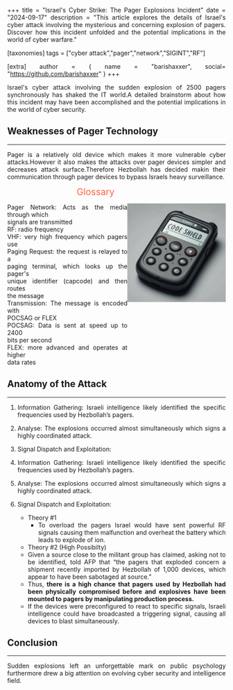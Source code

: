 +++
title = "Israel's Cyber Strike: The Pager Explosions Incident"
date = "2024-09-17"
description = "This article explores the details of Israel's cyber attack involving the mysterious and concerning explosion of pagers. Discover how this incident unfolded and the potential implications in the world of cyber warfare."

[taxonomies]
tags = ["cyber attack","pager","network","SIGINT","RF"]

[extra]
author = { name = "barishaxxer", social= "https://github.com/barishaxxer" }
+++

<style>
body{
    text-align: justify;

}

.center {
	display: block;
	margin-left: auto;
	margin-right: auto;
	width: 45%;

}

.right{

        display: block;
        margin-left: auto;
        
        width: 45%;


}

</style>

 Israel's cyber attack involving the sudden explosion of 2500 pagers synchronously has shaked the IT world.A detailed brainstorm about  how this incident may have been accomplished and the potential implications in the world of cyber security.

## Weaknesses of Pager Technology
---

Pager is a relatively old device which makes it more vulnerable cyber attacks.However it also makes the attacks over pager devices simpler and decreases attack surface.Therefore Hezbollah has decided makin their communication through pager devices
to bypass Israels heavy surveillance.<div style="margin-left: 160px; color: Tomato; font-size: 1.5em;">Glossary</div>
<div style="display: flex; align-items: flex-start;">
<span>
Pager Network: Acts as the media through which<br> signals are transmitted<br>RF: radio frequency<br>VHF: very high frequency which pagers use<br>Paging Request: the request is relayed to a<br> paging terminal, which looks up the pager's<br> unique identifier (capcode) and then routes<br> the message<br>Transmission: The message is encoded with<br> POCSAG or FLEX<br>POCSAG: Data is sent at speed up to 2400<br> bits per second<br>FLEX: more advanced and operates at higher<br> data rates 
</span>
<img src=/imgs/pager_ai.webp alt="pager-ai" class="right" > 
</div>

## Anatomy of the Attack
---


1. Information Gathering: Israeli intelligence likely identified the specific frequencies used by Hezbollah’s pagers.
   
2. Analyse: The explosions occurred almost simultaneously which signs a highly coordinated attack.
3. Signal Dispatch and Exploitation: 

1. Information Gathering: Israeli intelligence likely identified the specific frequencies used by Hezbollah’s pagers.<br>
2. Analyse: The explosions occurred almost simultaneously which signs a highly coordinated attack.<br>
3. Signal Dispatch and Exploitation: <br>
   - Theory #1
        - To overload the pagers Israel would have sent powerful RF signals causing them malfunction and overheat the battery which leads to explode of ion.<br>
    - Theory #2 (High Possibilty)
	-  Given a source close to the militant group has claimed, asking not to be identified, told AFP that “the pagers that exploded concern a shipment recently imported by Hezbollah of 1,000 devices, which appear to have been sabotaged at source.”<br>
	- Thus, **there is a high chance that pagers used by Hezbollah had been physically compromised before and explosives have been mounted to pagers by manipulating production process.**<br>
	- If the devices were preconfigured to react to specific signals, Israeli intelligence could have broadcasted a triggering signal, causing all devices to blast simultaneously.

## Conclusion
---

Sudden explosions left an unforgettable mark on public psychology furthermore drew a big attention on evolving cyber security and intelligence field.

